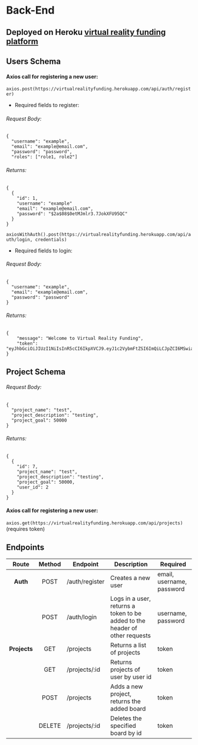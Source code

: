 # Back-End

## Deployed on Heroku [virtual reality funding platform](https://virtualrealityfunding.herokuapp.com/)

## Users Schema

#### Axios call for registering a new user:

`axios.post(https://virtualrealityfunding.herokuapp.com/api/auth/register)`

- Required fields to register:

###### Request Body:

```
{
  "username": "example",
  "email": "example@email.com",
  "password": "password",
  "roles": ["role1, role2"]
```

###### Returns:

```
{
  {
    "id": 1,
    "username": "example"
    "email": "example@email.com",
    "password": "$2a$08$0etMJmlr3.7JokXFU95QC"
  }
}
```

`axiosWithAuth().post(https://virtualrealityfunding.herokuapp.com/api/auth/login, credentials)`

- Required fields to login:

###### Request Body:

```
{
  "username": "example",
  "email": "example@email.com",
  "password": "password"
}
```

###### Returns:

```
{
    "message": "Welcome to Virtual Reality Funding",
    "token": "eyJhbGciOiJIUzI1NiIsInR5cCI6IkpXVCJ9.eyJ1c2VybmFtZSI6ImQiLCJpZCI6MSwiaWF0IjoxNjAzMDg0MTc3LCJleHAiOjE2MDMxMTI5Nzd9"
}
```

## Project Schema

###### Request Body:

```
{
  "project_name": "test",
  "project_description": "testing",
  "project_goal": 50000
}
```

###### Returns:

```
{
  {
    "id": 7,
    "project_name": "test",
    "project_description": "testing",
    "project_goal": 50000,
    "user_id": 2
  }
}
```

#### Axios call for registering a new user:

`axios.get(https://virtualrealityfunding.herokuapp.com/api/projects)` (requires token)

## Endpoints

|    Route     | Method | Endpoint       | Description                                                                 | Required                  |
| :----------: | :----: | -------------- | --------------------------------------------------------------------------- | ------------------------- |
|   **Auth**   |  POST  | /auth/register | Creates a new user                                                          | email, username, password |
|              |  POST  | /auth/login    | Logs in a user, returns a token to be added to the header of other requests | username, password        |
| **Projects** |  GET   | /projects      | Returns a list of projects                                                  | token                     |
|              |  GET   | /projects/:id  | Returns projects of user by user id                                         | token                     |
|              |  POST  | /projects      | Adds a new project, returns the added board                                 | token                     |
|              | DELETE | /projects/:id  | Deletes the specified board by id                                           | token                     |

